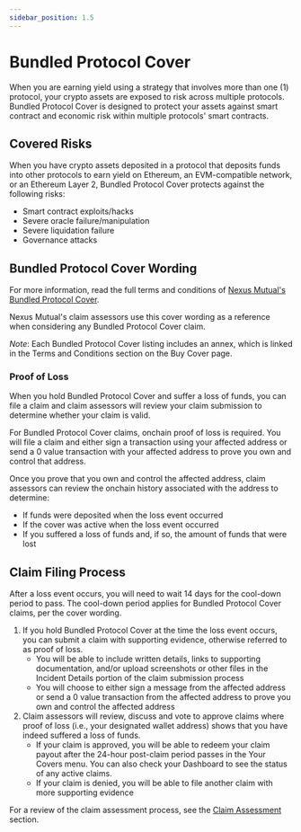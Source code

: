 ```yaml
---
sidebar_position: 1.5
---
```


# Bundled Protocol Cover

When you are earning yield using a strategy that involves more than one (1) protocol, your crypto assets are exposed to risk across multiple protocols. Bundled Protocol Cover is designed to protect your assets against smart contract and economic risk within multiple protocols' smart contracts.

## Covered Risks

When you have crypto assets deposited in a protocol that deposits funds into other protocols to earn yield on Ethereum, an EVM-compatible network, or an Ethereum Layer 2, Bundled Protocol Cover protects against the following risks:
* Smart contract exploits/hacks
* Severe oracle failure/manipulation
* Severe liquidation failure
* Governance attacks

## Bundled Protocol Cover Wording

For more information, read the full terms and conditions of [Nexus Mutual's Bundled Protocol Cover](https://api.nexusmutual.io/ipfs/QmWV9woyKJirjHd73MhibV59qmqzp1w1gqfMfZBQhneSL8).

Nexus Mutual's claim assessors use this cover wording as a reference when considering any Bundled Protocol Cover claim.

*Note*: Each Bundled Protocol Cover listing includes an annex, which is linked in the Terms and Conditions section on the Buy Cover page.

### Proof of Loss

When you hold Bundled Protocol Cover and suffer a loss of funds, you can file a claim and claim assessors will review your claim submission to determine whether your claim is valid.

For Bundled Protocol Cover claims, onchain proof of loss is required. You will file a claim and either sign a transaction using your affected address or send a 0 value transaction with your affected address to prove you own and control that address.

Once you prove that you own and control the affected address, claim assessors can review the onchain history associated with the address to determine:
* If funds were deposited when the loss event occurred
* If the cover was active when the loss event occurred
* If you suffered a loss of funds and, if so, the amount of funds that were lost

## Claim Filing Process

After a loss event occurs, you will need to wait 14 days for the cool-down period to pass. The cool-down period applies for Bundled Protocol Cover claims, per the cover wording.
1. If you hold Bundled Protocol Cover at the time the loss event occurs, you can submit a claim with supporting evidence, otherwise referred to as proof of loss.
    * You will be able to include written details, links to supporting documentation, and/or upload screenshots or other files in the Incident Details portion of the claim submission process
    * You will choose to either sign a message from the affected address or send a 0 value transaction from the affected address to prove you own and control the affected address
2. Claim assessors will review, discuss and vote to approve claims where proof of loss (i.e., your designated wallet address) shows that you have indeed suffered a loss of funds.
    * If your claim is approved, you will be able to redeem your claim payout after the 24-hour post-claim period passes in the Your Covers menu. You can also check your Dashboard to see the status of any active claims.
    * If your claim is denied, you will be able to file another claim with more supporting evidence

For a review of the claim assessment process, see the [Claim Assessment](/protocol/claims-assessment) section.